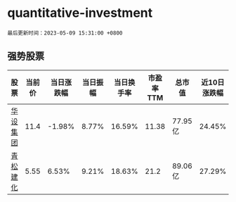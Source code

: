 # quantitative-investment

`最后更新时间：2023-05-09 15:31:00 +0800`

## 强势股票

|股票|当前价|当日涨跌幅|当日振幅|当日换手率|市盈率TTM|总市值|近10日涨跌幅|
|----|----|----|----|----|----|----|----|
|[华设集团](https://xueqiu.com/S/SH603018)|11.4|-1.98%|8.77%|16.59%|11.38|77.95亿|24.45%|
|[青松建化](https://xueqiu.com/S/SH600425)|5.55|6.53%|9.21%|18.63%|21.2|89.06亿|27.29%|
